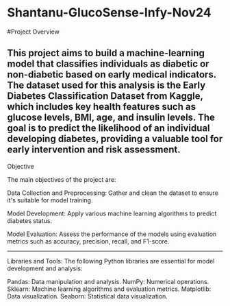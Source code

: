 # Shantanu-GlucoSense-Infy-Nov24

#Project Overview

This project aims to build a machine-learning model that classifies individuals as diabetic or non-diabetic based on early medical indicators. The dataset used for this analysis is the Early Diabetes Classification Dataset from Kaggle, which includes key health features such as glucose levels, BMI, age, and insulin levels. The goal is to predict the likelihood of an individual developing diabetes, providing a valuable tool for early intervention and risk assessment.
---

Objective

The main objectives of the project are:

Data Collection and Preprocessing: Gather and clean the dataset to ensure it's suitable for model training.

Model Development: Apply various machine learning algorithms to predict diabetes status.

Model Evaluation: Assess the performance of the models using evaluation metrics such as accuracy, precision, recall, and F1-score.


---
Libraries and Tools:
The following Python libraries are essential for model development and analysis:

Pandas: Data manipulation and analysis.
NumPy: Numerical operations.
Sklearn: Machine learning algorithms and evaluation metrics.
Matplotlib: Data visualization.
Seaborn: Statistical data visualization.
